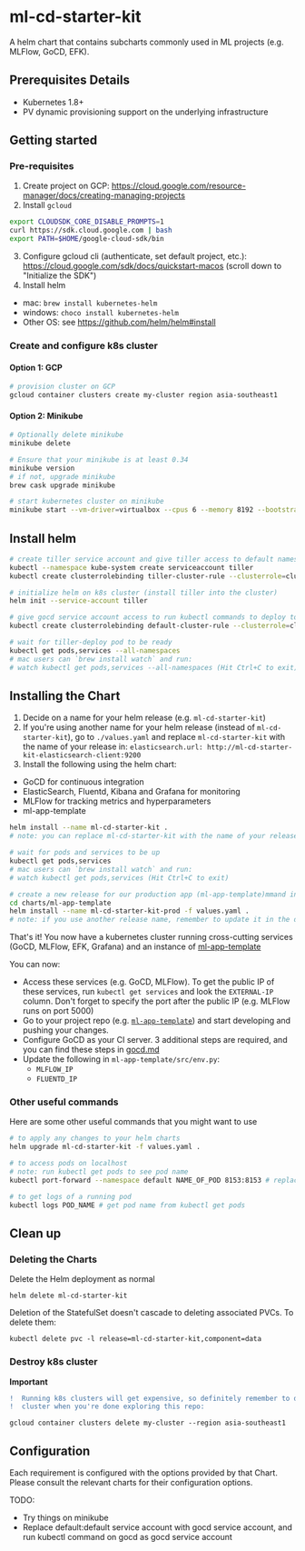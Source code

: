 # ml-cd-starter-kit

A helm chart that contains subcharts commonly used in ML projects (e.g. MLFlow, GoCD, EFK).

## Prerequisites Details

* Kubernetes 1.8+
* PV dynamic provisioning support on the underlying infrastructure

## Getting started

### Pre-requisites

1. Create project on GCP: https://cloud.google.com/resource-manager/docs/creating-managing-projects
2. Install `gcloud`
```bash
export CLOUDSDK_CORE_DISABLE_PROMPTS=1
curl https://sdk.cloud.google.com | bash
export PATH=$HOME/google-cloud-sdk/bin
```
3. Configure gcloud cli (authenticate, set default project, etc.): https://cloud.google.com/sdk/docs/quickstart-macos (scroll down to "Initialize the SDK")
4. Install helm
- mac: `brew install kubernetes-helm`
- windows: `choco install kubernetes-helm`
- Other OS: see https://github.com/helm/helm#install

### Create and configure k8s cluster

#### Option 1: GCP
```sh
# provision cluster on GCP
gcloud container clusters create my-cluster region asia-southeast1

```

#### Option 2: Minikube

```sh
# Optionally delete minikube
minikube delete

# Ensure that your minikube is at least 0.34
minikube version
# if not, upgrade minikube
brew cask upgrade minikube

# start kubernetes cluster on minikube
minikube start --vm-driver=virtualbox --cpus 6 --memory 8192 --bootstrapper=kubeadm --extra-config=apiserver.authorization-mode=RBAC
```

## Install helm

```sh
# create tiller service account and give tiller access to default namespace
kubectl --namespace kube-system create serviceaccount tiller
kubectl create clusterrolebinding tiller-cluster-rule --clusterrole=cluster-admin --serviceaccount=kube-system:tiller

# initialize helm on k8s cluster (install tiller into the cluster)
helm init --service-account tiller

# give gocd service account access to run kubectl commands to deploy to staging and prod
kubectl create clusterrolebinding default-cluster-rule --clusterrole=cluster-admin --serviceaccount=default:default

# wait for tiller-deploy pod to be ready
kubectl get pods,services --all-namespaces
# mac users can `brew install watch` and run:
# watch kubectl get pods,services --all-namespaces (Hit Ctrl+C to exit) (Hit Ctrl+C to exit)
```

## Installing the Chart

1. Decide on a name for your helm release (e.g. `ml-cd-starter-kit`)
2. If you're using another name for your helm release (instead of `ml-cd-starter-kit`), go to `./values.yaml` and replace `ml-cd-starter-kit` with the name of your release in: `elasticsearch.url: http://ml-cd-starter-kit-elasticsearch-client:9200`
3. Install the following using the helm chart:
- GoCD for continuous integration
- ElasticSearch, Fluentd, Kibana and Grafana for monitoring
- MLFlow for tracking metrics and hyperparameters
- ml-app-template

```bash
helm install --name ml-cd-starter-kit .
# note: you can replace ml-cd-starter-kit with the name of your release if you want

# wait for pods and services to be up
kubectl get pods,services
# mac users can `brew install watch` and run:
# watch kubectl get pods,services (Hit Ctrl+C to exit)

# create a new release for our production app (ml-app-template)mmand installed a staging)
cd charts/ml-app-template
helm install --name ml-cd-starter-kit-prod -f values.yaml .
# note: if you use another release name, remember to update it in the deploy_prod stage in ml-app-template/ci.gocd.yaml
```

That's it! You now have a kubernetes cluster running cross-cutting services (GoCD, MLFlow, EFK, Grafana) and an instance of [ml-app-template](https://github.com/ThoughtWorksInc/ml-app-template)

You can now:
- Access these services (e.g. GoCD, MLFlow). To get the public IP of these services, run `kubectl get services` and look the `EXTERNAL-IP` column. Don't forget to specify the port after the public IP (e.g. MLFlow runs on port 5000) 
- Go to your project repo (e.g. [`ml-app-template`](https://github.com/ThoughtWorksInc/ml-app-template)) and start developing and pushing your changes.
- Configure GoCD as your CI server. 3 additional steps are required, and you can find these steps in [gocd.md](./gocd.md)
- Update the following in `ml-app-template/src/env.py`:
  - `MLFLOW_IP`
  - `FLUENTD_IP`

### Other useful commands

Here are some other useful commands that you might want to use
```sh
# to apply any changes to your helm charts
helm upgrade ml-cd-starter-kit -f values.yaml .

# to access pods on localhost
# note: run kubectl get pods to see pod name
kubectl port-forward --namespace default NAME_OF_POD 8153:8153 # replace 8153 with the port of the service you want to access

# to get logs of a running pod
kubectl logs POD_NAME # get pod name from kubectl get pods
```

## Clean up

### Deleting the Charts

Delete the Helm deployment as normal

```
helm delete ml-cd-starter-kit
```

Deletion of the StatefulSet doesn't cascade to deleting associated PVCs. To delete them:

```
kubectl delete pvc -l release=ml-cd-starter-kit,component=data
```

### Destroy k8s cluster

**Important**
```diff
!  Running k8s clusters will get expensive, so definitely remember to destroy your 
!  cluster when you're done exploring this repo:
```

`gcloud container clusters delete my-cluster --region asia-southeast1`

## Configuration

Each requirement is configured with the options provided by that Chart.
Please consult the relevant charts for their configuration options.

TODO: 
- Try things on minikube
- Replace default:default service account with gocd service account, and run kubectl command on gocd as gocd service account
